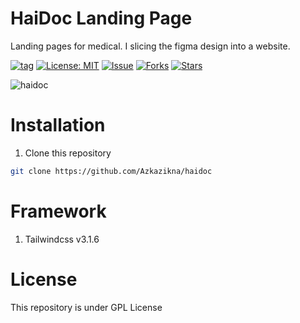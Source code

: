# HaiDoc Landing Page

Landing pages for medical. I slicing the figma design into a website.

[![tag](https://img.shields.io/github/tag/zuramai/laravel-smm.svg)](https://github.com/zuramai/laravel-smm) [![License: MIT](https://img.shields.io/badge/License-GPL-blue.svg)](https://github.com/zuramai/laravel-smm/blob/master/LICENSE) [![Issue](https://img.shields.io/github/issues/Azkazikna/haidoc)](https://img.shields.io/github/issues/Azkazikna/haidoc) [![Forks](https://img.shields.io/github/forks/Azkazikna/haidoc)](https://img.shields.io/github/forks/Azkazikna/haidoc) [![Stars](https://img.shields.io/github/stars/Azkazikna/haidoc)](https://img.shields.io/github/stars/Azkazikna/haidoc)

![haidoc](https://user-images.githubusercontent.com/70270081/179349016-061697b3-9531-44fa-8ad9-6370f886896b.png)

# Installation

1. Clone this repository
```bash
git clone https://github.com/Azkazikna/haidoc
```

# Framework
1. Tailwindcss v3.1.6

# License

This repository is under GPL License
